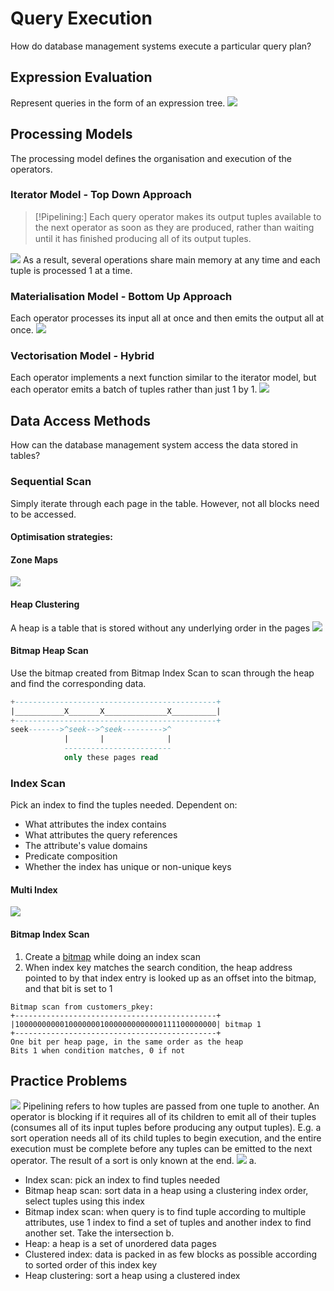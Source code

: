# Query Execution
How do database management systems execute a particular query plan?
## Expression Evaluation
Represent queries in the form of an expression tree.
![](https://i.imgur.com/ql7hzHH.png)
## Processing Models
The processing model defines the organisation and execution of the operators.
### Iterator Model - Top Down Approach
> [!Pipelining:] 
> Each query operator makes its output tuples available to the next operator as soon as they are produced, rather than waiting until it has ﬁnished producing all of its output tuples.

![](https://i.imgur.com/riHAIqW.png)
As a result, several operations share main memory at any time and each tuple is processed 1 at a time.
### Materialisation Model - Bottom Up Approach
Each operator processes its input all at once and then emits the output all at once.
![](https://i.imgur.com/xeYn0ur.png)
### Vectorisation Model - Hybrid
Each operator implements a next function similar to the iterator model, but each operator emits a batch of tuples rather than just 1 by 1.
![](https://i.imgur.com/Z7HmgMN.png)
## Data Access Methods
How can the database management system access the data stored in tables?
### Sequential Scan
Simply iterate through each page in the table. However, not all blocks need to be accessed.
#### Optimisation strategies:
#### Zone Maps
![](https://i.imgur.com/Etn6fxL.png)
#### Heap Clustering
A heap is a table that is stored without any underlying order in the pages
![](https://i.imgur.com/iCoSEtY.png)
#### Bitmap Heap Scan
Use the bitmap created from Bitmap Index Scan to scan through the heap and find the corresponding data.
```sql
+---------------------------------------------+
|___________X_______X______________X__________|
+---------------------------------------------+
seek------->^seek-->^seek--------->^
            |       |              |
            ------------------------
            only these pages read
```
### Index Scan
Pick an index to find the tuples needed.
Dependent on:
-  What attributes the index contains
-  What attributes the query references
-  The attribute's value domains
-  Predicate composition
-  Whether the index has unique or non-unique keys
#### Multi Index 
![](https://i.imgur.com/BjBtOtS.png)
#### Bitmap Index Scan
1. Create a [bitmap](Notes/Bitmap.md) while doing an index scan
2. When index key matches the search condition, the heap address pointed to by that index entry is looked up as an offset into the bitmap, and that bit is set to 1
```
Bitmap scan from customers_pkey:
+---------------------------------------------+
|100000000001000000010000000000000111100000000| bitmap 1
+---------------------------------------------+
One bit per heap page, in the same order as the heap
Bits 1 when condition matches, 0 if not
```
## Practice Problems
![](https://i.imgur.com/fL7CS7O.png)
Pipelining refers to how tuples are passed from one tuple to another.
An operator is blocking if it requires all of its children to emit all of their tuples (consumes all of its input tuples before producing any output tuples). E.g. a sort operation needs all of its child tuples to begin execution, and the entire execution must be complete before any tuples can be emitted to the next operator. The result of a sort is only known at the end.
![](https://i.imgur.com/G0H4KYf.png)
a.
- Index scan: pick an index to find tuples needed
- Bitmap heap scan: sort data in a heap using a clustering index order, select tuples using this index
- Bitmap index scan: when query is to find tuple according to multiple attributes, use 1 index to find a set of tuples and another index to find another set. Take the intersection
b. 
- Heap: a heap is a set of unordered data pages
- Clustered index: data is packed in as few blocks as possible according to sorted order of this index key
- Heap clustering: sort a heap using a clustered index
